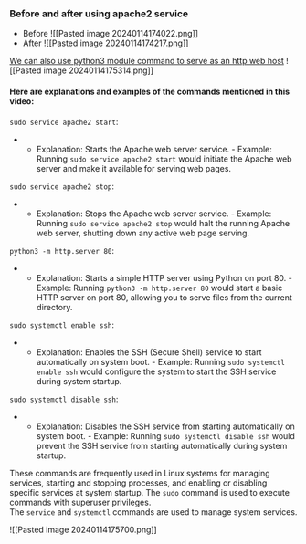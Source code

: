 ### Before and after using apache2 service  
- Before
![[Pasted image 20240114174022.png]]
 - After
 ![[Pasted image 20240114174217.png]]

[We can also use python3 module command to serve as an http web host](https://explainshell.com/explain?cmd=python3+-m)
![[Pasted image 20240114175314.png]]




#### Here are explanations and examples of the commands mentioned in this video:

`sudo service apache2 start`:

- - Explanation: Starts the Apache web server service.
        - Example: Running `sudo service apache2 start` would initiate the Apache web server and make it available for serving web pages.

`sudo service apache2 stop`:

- - Explanation: Stops the Apache web server service.
        - Example: Running `sudo service apache2 stop` would halt the running Apache web server, shutting down any active web page serving.

`python3 -m http.server 80`:

- - Explanation: Starts a simple HTTP server using Python on port 80.
        - Example: Running `python3 -m http.server 80` would start a basic HTTP server on port 80, allowing you to serve files from the current directory.

`sudo systemctl enable ssh`:

- - Explanation: Enables the SSH (Secure Shell) service to start automatically on system boot.
        - Example: Running `sudo systemctl enable ssh` would configure the system to start the SSH service during system startup.

`sudo systemctl disable ssh`:

- - Explanation: Disables the SSH service from starting automatically on system boot.
        - Example: Running `sudo systemctl disable ssh` would prevent the SSH service from starting automatically during system startup.

These commands are frequently used in Linux systems for managing services, starting and stopping processes, and enabling or disabling specific services at system startup. The `sudo` command is used to execute commands with superuser privileges. The `service` and `systemctl` commands are used to manage system services.


![[Pasted image 20240114175700.png]]
